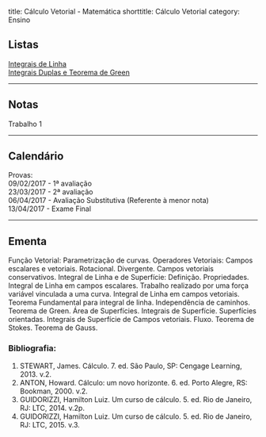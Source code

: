 title: Cálculo Vetorial - Matemática
shorttitle: Cálculo Vetorial
category: Ensino

## <a id="listas"></a>Listas
[Integrais de Linha]({filename}/arquivos/Lista_01_IV.pdf)  
[Integrais Duplas e Teorema de Green]({filename}/arquivos/Lista_02_IV.pdf)

---

## <a id="notas"></a>Notas
Trabalho 1

---

## <a id="calendario"></a>Calendário
Provas:  
09/02/2017 - 1ª avaliação  
23/03/2017 - 2ª avaliação  
06/04/2017 - Avaliação Substitutiva (Referente à menor nota)  
13/04/2017 - Exame Final

---

## <a id="ementa"></a>Ementa
Função Vetorial: Parametrização de curvas. Operadores Vetoriais: Campos
escalares e vetoriais.  Rotacional. Divergente. Campos vetoriais conservativos.
Integral de Linha e de Superfície: Definição.  Propriedades. Integral de Linha
em campos escalares. Trabalho realizado por uma força variável vinculada a uma
curva. Integral de Linha em campos vetoriais. Teorema Fundamental para integral
de linha. Independência de caminhos. Teorema de Green. Área de Superfícies.
Integrais de Superfície.  Superfícies orientadas. Integrais de Superfície de
Campos vetoriais. Fluxo. Teorema de Stokes.  Teorema de Gauss.

### Bibliografia:
1. STEWART, James. Cálculo. 7. ed. São Paulo, SP: Cengage Learning, 2013. v.2.
2. ANTON, Howard. Cálculo: um novo horizonte. 6. ed. Porto Alegre, RS: Bookman, 2000. v.2.
3. GUIDORIZZI, Hamilton Luiz. Um curso de cálculo. 5. ed. Rio de Janeiro, RJ: LTC, 2014. v.2p.
4. GUIDORIZZI, Hamilton Luiz. Um curso de cálculo. 5. ed. Rio de Janeiro, RJ: LTC, 2015. v.3.
